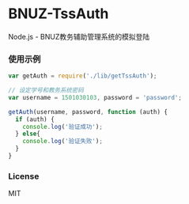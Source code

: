 # BNUZ-TssAuth
Node.js - BNUZ教务辅助管理系统的模拟登陆

### 使用示例

```Javascript
var getAuth = require('./lib/getTssAuth');

// 设定学号和教务系统密码
var username = 1501030103, password = 'password';

getAuth(username, password, function (auth) {
  if (auth) {
    console.log('验证成功');
  } else{
    console.log('验证失败');
  }
}
```

### License
MIT
